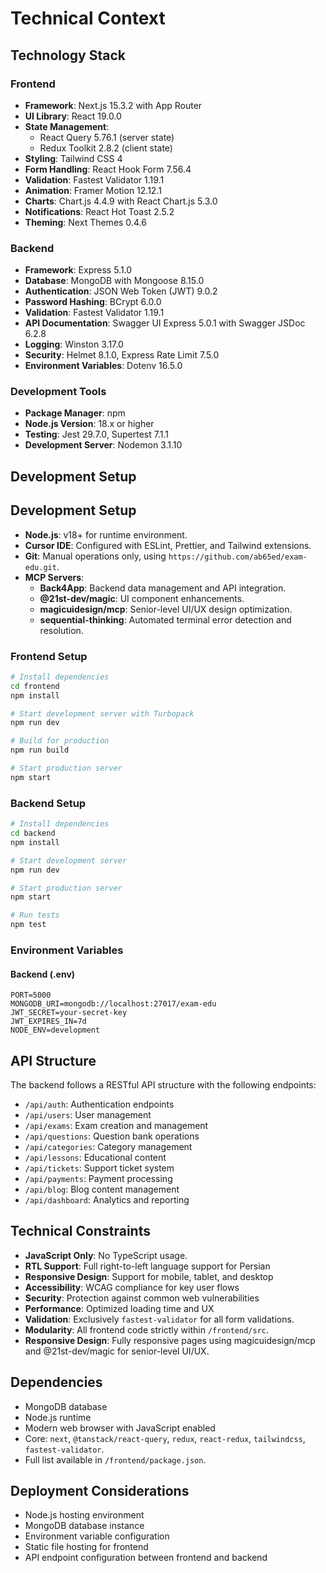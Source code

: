# Technical Context

## Technology Stack

### Frontend
- **Framework**: Next.js 15.3.2 with App Router
- **UI Library**: React 19.0.0
- **State Management**:
  - React Query 5.76.1 (server state)
  - Redux Toolkit 2.8.2 (client state)
- **Styling**: Tailwind CSS 4
- **Form Handling**: React Hook Form 7.56.4
- **Validation**: Fastest Validator 1.19.1
- **Animation**: Framer Motion 12.12.1
- **Charts**: Chart.js 4.4.9 with React Chart.js 5.3.0
- **Notifications**: React Hot Toast 2.5.2
- **Theming**: Next Themes 0.4.6

### Backend
- **Framework**: Express 5.1.0
- **Database**: MongoDB with Mongoose 8.15.0
- **Authentication**: JSON Web Token (JWT) 9.0.2
- **Password Hashing**: BCrypt 6.0.0
- **Validation**: Fastest Validator 1.19.1
- **API Documentation**: Swagger UI Express 5.0.1 with Swagger JSDoc 6.2.8
- **Logging**: Winston 3.17.0
- **Security**: Helmet 8.1.0, Express Rate Limit 7.5.0
- **Environment Variables**: Dotenv 16.5.0

### Development Tools
- **Package Manager**: npm
- **Node.js Version**: 18.x or higher
- **Testing**: Jest 29.7.0, Supertest 7.1.1
- **Development Server**: Nodemon 3.1.10

## Development Setup
## Development Setup
- **Node.js**: v18+ for runtime environment.
- **Cursor IDE**: Configured with ESLint, Prettier, and Tailwind extensions.
- **Git**: Manual operations only, using `https://github.com/ab65ed/exam-edu.git`.
- **MCP Servers**:
  - **Back4App**: Backend data management and API integration.
  - **@21st-dev/magic**: UI component enhancements.
  - **magicuidesign/mcp**: Senior-level UI/UX design optimization.
  - **sequential-thinking**: Automated terminal error detection and resolution.

### Frontend Setup
```bash
# Install dependencies
cd frontend
npm install

# Start development server with Turbopack
npm run dev

# Build for production
npm run build

# Start production server
npm start
```

### Backend Setup
```bash
# Install dependencies
cd backend
npm install

# Start development server
npm run dev

# Start production server
npm start

# Run tests
npm test
```

### Environment Variables

#### Backend (.env)
```
PORT=5000
MONGODB_URI=mongodb://localhost:27017/exam-edu
JWT_SECRET=your-secret-key
JWT_EXPIRES_IN=7d
NODE_ENV=development
```

## API Structure
The backend follows a RESTful API structure with the following endpoints:

- `/api/auth`: Authentication endpoints
- `/api/users`: User management
- `/api/exams`: Exam creation and management
- `/api/questions`: Question bank operations
- `/api/categories`: Category management
- `/api/lessons`: Educational content
- `/api/tickets`: Support ticket system
- `/api/payments`: Payment processing
- `/api/blog`: Blog content management
- `/api/dashboard`: Analytics and reporting

## Technical Constraints
- **JavaScript Only**: No TypeScript usage.
- **RTL Support**: Full right-to-left language support for Persian
- **Responsive Design**: Support for mobile, tablet, and desktop
- **Accessibility**: WCAG compliance for key user flows
- **Security**: Protection against common web vulnerabilities
- **Performance**: Optimized loading time and UX
- **Validation**: Exclusively `fastest-validator` for all form validations.
- **Modularity**: All frontend code strictly within `/frontend/src`.
- **Responsive Design**: Fully responsive pages using magicuidesign/mcp and @21st-dev/magic for senior-level UI/UX.

## Dependencies
- MongoDB database
- Node.js runtime
- Modern web browser with JavaScript enabled
- Core: `next`, `@tanstack/react-query`, `redux`, `react-redux`, `tailwindcss`, `fastest-validator`.
- Full list available in `/frontend/package.json`.


## Deployment Considerations
- Node.js hosting environment
- MongoDB database instance
- Environment variable configuration
- Static file hosting for frontend
- API endpoint configuration between frontend and backend
